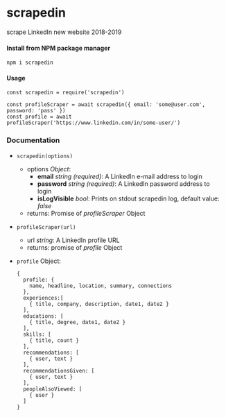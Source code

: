 # scrapedin
scrape LinkedIn new website 2018-2019

#### Install from NPM package manager
```
npm i scrapedin
```

#### Usage

```
const scrapedin = require('scrapedin')

const profileScraper = await scrapedin({ email: 'some@user.com', password: 'pass' })
const profile = await profileScraper('https://www.linkedin.com/in/some-user/')
```

### Documentation

- `scrapedin(options)`
  - options *Object*:
    - **email** *string (required)*: A LinkedIn e-mail address to login
    - **password** *string (required)*: A LinkedIn password address to login
    - **isLogVisible** *bool*: Prints on stdout scrapedin log, default value: *false*
  - returns: Promise of *profileScraper* Object

- `profileScraper(url)`
  - url *string*: A LinkedIn profile URL
  - returns: promise of *profile* Object

- `profile` Object:
  ```
  {
    profile: {
      name, headline, location, summary, connections
    },
    experiences:[
      { title, company, description, date1, date2 }
    ],
    educations: [
      { title, degree, date1, date2 }
    ],
    skills: [
      { title, count }
    ],
    recommendations: [
      { user, text }
    ],
    recommendationsGiven: [
      { user, text }
    ],
    peopleAlsoViewed: [
      { user }
    ]
  }
  ```
